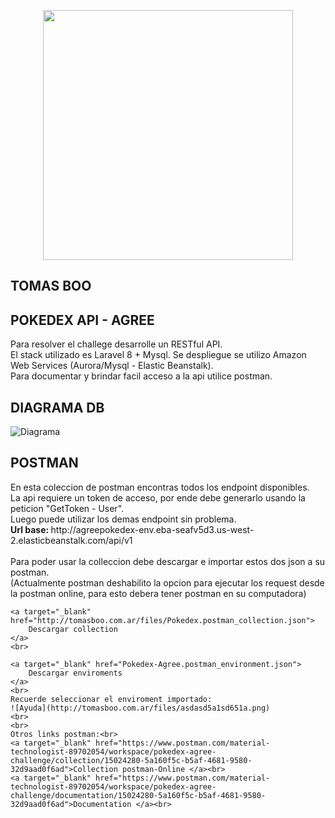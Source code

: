 <p align="center"><a href="https://laravel.com" target="_blank"><img src="https://raw.githubusercontent.com/laravel/art/master/logo-lockup/5%20SVG/2%20CMYK/1%20Full%20Color/laravel-logolockup-cmyk-red.svg" width="400"></a></p>

## TOMAS BOO

## POKEDEX API - AGREE

<p>
  Para resolver el challege desarrolle un RESTful API. <br>
  El stack utilizado es Laravel 8 + Mysql. Se despliegue se utilizo Amazon Web Services (Aurora/Mysql - Elastic Beanstalk). <br>
  Para documentar y brindar facil acceso a la api utilice postman.  
</p>

    
## DIAGRAMA DB
![Diagrama](http://tomasboo.com.ar/images/diagrama_pokedex.jpg)

## POSTMAN
<p>
    En esta coleccion de postman encontras todos los endpoint disponibles. <br>
    La api requiere un token de acceso, por ende debe generarlo usando la peticion "GetToken - User".<br>
    Luego puede utilizar los demas endpoint sin problema.
    <br>
    <b>Url base: </b> http://agreepokedex-env.eba-seafv5d3.us-west-2.elasticbeanstalk.com/api/v1
    <br>
    <br>
    Para poder usar la colleccion debe descargar e importar estos dos json a su postman.
    <br> (Actualmente postman deshabilito la opcion para ejecutar los request desde la postman online, para esto debera tener postman en su computadora)
    
    <a target="_blank" href="http://tomasboo.com.ar/files/Pokedex.postman_collection.json">
        Descargar collection 
    </a>
    <br>
    
    <a target="_blank" href="Pokedex-Agree.postman_environment.json">
        Descargar enviroments 
    </a>
    <br>
    Recuerde seleccionar el enviroment importado:
    ![Ayuda](http://tomasboo.com.ar/files/asdasd5a1sd651a.png)
    <br>
    <br>
    Otros links postman:<br>
    <a target="_blank" href="https://www.postman.com/material-technologist-89702054/workspace/pokedex-agree-challenge/collection/15024280-5a160f5c-b5af-4681-9580-32d9aad0f6ad">Collection postman-Online </a><br>
    <a target="_blank" href="https://www.postman.com/material-technologist-89702054/workspace/pokedex-agree-challenge/documentation/15024280-5a160f5c-b5af-4681-9580-32d9aad0f6ad">Documentation </a><br>
</p>
